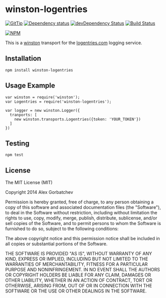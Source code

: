# winston-logentries

[![GitTip](http://img.shields.io/gittip/alexgorbatchev.svg)](https://www.gittip.com/alexgorbatchev/)
[![Dependency status](https://david-dm.org/alexgorbatchev/winston-logentries.svg)](https://david-dm.org/alexgorbatchev/winston-logentries)
[![devDependency Status](https://david-dm.org/alexgorbatchev/winston-logentries/dev-status.svg)](https://david-dm.org/alexgorbatchev/winston-logentries#info=devDependencies)
[![Build Status](https://secure.travis-ci.org/alexgorbatchev/winston-logentries.svg?branch=master)](https://travis-ci.org/alexgorbatchev/winston-logentries)

[![NPM](https://nodei.co/npm/winston-logentries.svg)](https://npmjs.org/package/winston-logentries)

This is a [winston] transport for the [logentries.com] logging service.

## Installation

    npm install winston-logentries

## Usage Example

    var winston = require('winston');
    var Logentries = require('winston-logentries');

    var logger = new winston.Logger({
      tranports: [
        new winston.transports.Logentries({token: 'YOUR_TOKEN'})
      ]
    })

## Testing

    npm test

## License

The MIT License (MIT)

Copyright 2014 Alex Gorbatchev

Permission is hereby granted, free of charge, to any person obtaining a copy
of this software and associated documentation files (the "Software"), to deal
in the Software without restriction, including without limitation the rights
to use, copy, modify, merge, publish, distribute, sublicense, and/or sell
copies of the Software, and to permit persons to whom the Software is
furnished to do so, subject to the following conditions:

The above copyright notice and this permission notice shall be included in
all copies or substantial portions of the Software.

THE SOFTWARE IS PROVIDED "AS IS", WITHOUT WARRANTY OF ANY KIND, EXPRESS OR
IMPLIED, INCLUDING BUT NOT LIMITED TO THE WARRANTIES OF MERCHANTABILITY,
FITNESS FOR A PARTICULAR PURPOSE AND NONINFRINGEMENT. IN NO EVENT SHALL THE
AUTHORS OR COPYRIGHT HOLDERS BE LIABLE FOR ANY CLAIM, DAMAGES OR OTHER
LIABILITY, WHETHER IN AN ACTION OF CONTRACT, TORT OR OTHERWISE, ARISING FROM,
OUT OF OR IN CONNECTION WITH THE SOFTWARE OR THE USE OR OTHER DEALINGS IN
THE SOFTWARE.

[Winston]: https://github.com/flatiron/winston
[logentries.com]: http://logentries.com

